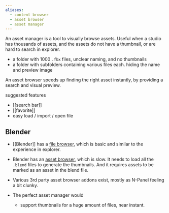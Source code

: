 ```yaml
---
aliases:
  - content browser
  - asset browser
  - asset manager
---
```


An asset manager is a tool to visually browse assets.
Useful when a studio has thousands of assets, and the assets do not have a thumbnail, or are hard to search in explorer.

- a folder with 1000 `.fbx` files, unclear naming, and no thumbnails
- a folder with subfolders containing various files each. hiding the name and preview image

An asset browser speeds up finding the right asset instantly, by providing a search and visual preview.

suggested features
- [[search bar]]
- [[favorite]]
- easy load / import / open file
## Blender
- [[Blender]] has a [file browser](https://docs.blender.org/manual/en/latest/editors/file_browser.html), which is basic and similar to the experience in explorer.
- Blender has an [asset browser](https://docs.blender.org/manual/en/latest/editors/asset_browser.html), which is slow. It needs to load all the `.blend` files to generate the thumbnails. And it requires assets to be marked as an asset in the blend file.
- Various 3rd party asset browser addons exist, mostly as N-Panel feeling a bit clunky.

- The perfect asset manager would 
	- support thumbnails for a huge amount of files, near instant.
